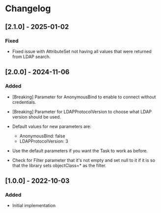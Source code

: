 # Changelog

## [2.1.0] - 2025-01-02
### Fixed
- Fixed issue with AttributeSet not having all values that were returned from LDAP search.

## [2.0.0] - 2024-11-06
### Added
- [Breaking] Parameter for AnonymousBind to enable to connect without credentials.
- [Breaking] Parameter for LDAPProtocolVersion to choose what LDAP version should be used.
- Default values for new parameters are:
  - AnonymousBind: false
  - LDAPProtocolVersion: 3
- Use the default parameters if you want the Task to work as before.

- Check for Filter parameter that it's not empty and set null to it if it is so that the library sets objectClass=* as the filter.

## [1.0.0] - 2022-10-03
### Added
- Initial implementation
